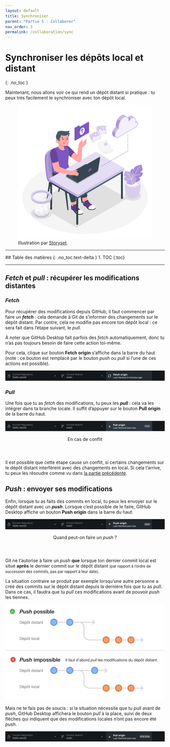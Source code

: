 ```yaml
---
layout: default
title: Synchroniser
parent: "Partie 5 : Collaborer"
nav_order: 3
permalink: /collaboration/sync
---
```


# Synchroniser les dépôts local et distant
{: .no_toc }

Maintenant, nous allons voir ce qui rend un dépôt distant si pratique : tu peux très facilement le synchroniser avec ton dépôt local.

<figure>
  <img src="../assets/storyset-uploading.svg" alt="">
  <figcaption>Illustration par <a href="https://storyset.com" target="_blank">Storyset</a>.</figcaption>
</figure>

<hr>
## Table des matières
{: .no_toc.text-delta }
1. TOC
{:toc}
<hr>

## *Fetch* et *pull* : récupérer les modifications distantes

### *Fetch*
Pour récupérer des modifications depuis GitHub, il faut commencer par faire un ***fetch*** : cela demande à Git de s’informer des changements sur le dépôt distant. Par contre, cela ne modifie pas encore ton dépôt local : ce sera fait dans l’étape suivant, le *pull*.

À noter que GitHub Desktop fait parfois des *fetch* automatiquement, donc tu n’as pas toujours besoin de faire cette action toi-même.

Pour cela, clique sur bouton **Fetch origin** s’affiche dans la barre du haut (note : ce bouton est remplacé par le bouton *push* ou *pull* si l’une de ces actions est possible).

![Le bouton “fetch” dans GitHub Desktop](../assets/fetch.png)

### *Pull*
Une fois que tu as *fetch* des modifications, tu peux les ***pull*** : cela va les intégrer dans ta branche locale. Il suffit d’appuyer sur le bouton **Pull origin** de la barre du haut.

![Le bouton “pull” dans GitHub Desktop](../assets/pull.png)

<div class="warning">
  <header>En cas de conflit</header>
  <p>Il est possible que cette étape cause un conflit, si certains changements sur le dépôt distant interfèrent avec des changements en local. Si cela t’arrive, tu peux les résoudre comme vu dans <a href="../branches/merge">la partie précédente</a>.</p>
</div>

## *Push* : envoyer ses modifications
Enfin, lorsque tu as faits des commits en local, tu peux les envoyer sur le dépôt distant avec un ***push***. Lorsque c’est possible de le faire, GitHub Desktop affiche un bouton **Push origin** dans la barre du haut.

![Le bouton “push” dans GitHub Desktop](../assets/push.png)

<div class="warning">
  <header>Quand peut-on faire un <em>push</em> ?</header>

  <p>
    Git ne t’autorise à faire un <em>push</em> <strong>que</strong> lorsque ton dernier commit local est situé <strong>après</strong> le dernier commit sur le dépôt distant <small>(par rapport à l’ordre de succession des commits, pas par rapport à leur date)</small>.
  </p>

  <p>
    La situation contraire se produit par exemple lorsqu’une autre personne a créé des commits sur le dépôt distant depuis la dernière fois que tu as <em>pull</em>.
    Dans ce cas, il faudra que tu <em>pull</em> ces modifications avant de pouvoir <em>push</em> les tiennes.
  </p>

  <img src="../assets/push-tip.svg" alt="Schéma">

  <p>
    Mais ne te fais pas de soucis : si la situation nécessite que tu <em>pull</em> avant de <em>push</em>, GitHub Desktop affichera le bouton <em>pull</em> à la place, suivi de deux flèches qui indiquent que des modifications locales n’ont pas encore été <em>push</em>.
  </p>

  <img src="../assets/pull-push.png" alt="Bouton “pull” avec deux flèches">
</div>
